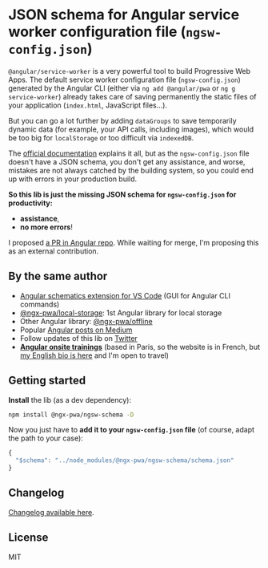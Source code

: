 # JSON schema for Angular service worker configuration file (`ngsw-config.json`)

`@angular/service-worker` is a very powerful tool to build Progressive Web Apps.
The default service worker configuration file (`ngsw-config.json`) generated by the Angular CLI
(either via `ng add @angular/pwa` or `ng g service-worker`) already takes care of saving permanently the static files of your application
(`index.html`, JavaScript files...).

But you can go a lot further by adding `dataGroups` to save temporarily dynamic data (for example,
your API calls, including images), which would be too big for `localStorage` or too difficult via `indexedDB`.

The [official documentation](https://angular.io/guide/service-worker-config) explains it all,
but as the `ngsw-config.json` file doesn't have a JSON schema,
you don't get any assistance, and worse, mistakes are not always catched by the building system,
so you could end up with errors in your production build.

**So this lib is just the missing JSON schema for `ngsw-config.json` for productivity:**
- **assistance**,
- **no more errors**!

I proposed [a PR in Angular repo](https://github.com/angular/angular/pull/27859).
While waiting for merge, I'm proposing this as an external contribution.

## By the same author

- [Angular schematics extension for VS Code](https://marketplace.visualstudio.com/items?itemName=cyrilletuzi.angular-schematics) (GUI for Angular CLI commands)
- [@ngx-pwa/local-storage](https://github.com/cyrilletuzi/angular-async-local-storage): 1st Angular library for local storage
- Other Angular library: [@ngx-pwa/offline](https://github.com/cyrilletuzi/ngx-pwa-offline)
- Popular [Angular posts on Medium](https://medium.com/@cyrilletuzi)
- Follow updates of this lib on [Twitter](https://twitter.com/cyrilletuzi)
- **[Angular onsite trainings](https://formationjavascript.com/formation-angular/)** (based in Paris, so the website is in French, but [my English bio is here](https://www.cyrilletuzi.com/en/web/) and I'm open to travel)

## Getting started

**Install** the lib (as a dev dependency):

```bash
npm install @ngx-pwa/ngsw-schema -D
```

Now you just have to **add it to your `ngsw-config.json` file** (of course, adapt the path to your case):

```typescript
{
  "$schema": "../node_modules/@ngx-pwa/ngsw-schema/schema.json"
}
```

## Changelog

[Changelog available here](./CHANGELOG.md).

## License

MIT
